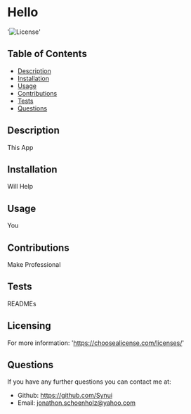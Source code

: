 # Hello
  
  '![License](https://img.shields.io/badge/License-MIT-green.svg)'
  
  ## Table of Contents
  * [Description](#description)
  * [Installation](#installation)
  * [Usage](#usage)
  * [Contributions](#contributions)
  * [Tests](#tests)
  * [Questions](#cquestions)

  ## Description
  This App

  ## Installation
  Will Help

  ## Usage
  You

  ## Contributions
  Make Professional

  ## Tests
  READMEs

  ## Licensing
  For more information: 'https://choosealicense.com/licenses/'

  ## Questions
  If you have any further questions you can contact me at:
  * Github: https://github.com/Synui
  * Email: jonathon.schoenholz@yahoo.com
